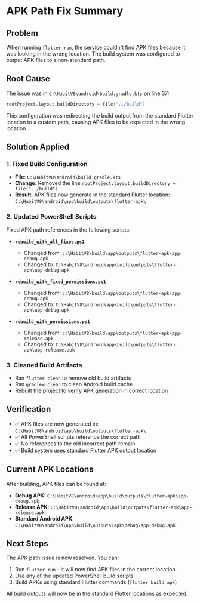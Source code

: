 # APK Path Fix Summary

## Problem
When running `flutter run`, the service couldn't find APK files because it was looking in the wrong location. The build system was configured to output APK files to a non-standard path.

## Root Cause
The issue was in `C:\HabitV8\android\build.gradle.kts` on line 37:
```kotlin
rootProject.layout.buildDirectory = file("../build")
```

This configuration was redirecting the build output from the standard Flutter location to a custom path, causing APK files to be expected in the wrong location.

## Solution Applied

### 1. Fixed Build Configuration
- **File**: `C:\HabitV8\android\build.gradle.kts`
- **Change**: Removed the line `rootProject.layout.buildDirectory = file("../build")`
- **Result**: APK files now generate in the standard Flutter location: `C:\HabitV8\android\app\build\outputs\flutter-apk\`

### 2. Updated PowerShell Scripts
Fixed APK path references in the following scripts:

- **`rebuild_with_all_fixes.ps1`**
  - Changed from: `c:\HabitV8\build\app\outputs\flutter-apk\app-debug.apk`
  - Changed to: `C:\HabitV8\android\app\build\outputs\flutter-apk\app-debug.apk`

- **`rebuild_with_fixed_permissions.ps1`**
  - Changed from: `c:\HabitV8\build\app\outputs\flutter-apk\app-debug.apk`
  - Changed to: `C:\HabitV8\android\app\build\outputs\flutter-apk\app-debug.apk`

- **`rebuild_with_permissions.ps1`**
  - Changed from: `c:\HabitV8\build\app\outputs\flutter-apk\app-release.apk`
  - Changed to: `C:\HabitV8\android\app\build\outputs\flutter-apk\app-release.apk`

### 3. Cleaned Build Artifacts
- Ran `flutter clean` to remove old build artifacts
- Ran `gradlew clean` to clean Android build cache
- Rebuilt the project to verify APK generation in correct location

## Verification
- ✅ APK files are now generated in: `C:\HabitV8\android\app\build\outputs\flutter-apk\`
- ✅ All PowerShell scripts reference the correct path
- ✅ No references to the old incorrect path remain
- ✅ Build system uses standard Flutter APK output location

## Current APK Locations
After building, APK files can be found at:
- **Debug APK**: `C:\HabitV8\android\app\build\outputs\flutter-apk\app-debug.apk`
- **Release APK**: `C:\HabitV8\android\app\build\outputs\flutter-apk\app-release.apk`
- **Standard Android APK**: `C:\HabitV8\android\app\build\outputs\apk\debug\app-debug.apk`

## Next Steps
The APK path issue is now resolved. You can:
1. Run `flutter run` - it will now find APK files in the correct location
2. Use any of the updated PowerShell build scripts
3. Build APKs using standard Flutter commands (`flutter build apk`)

All build outputs will now be in the standard Flutter locations as expected.